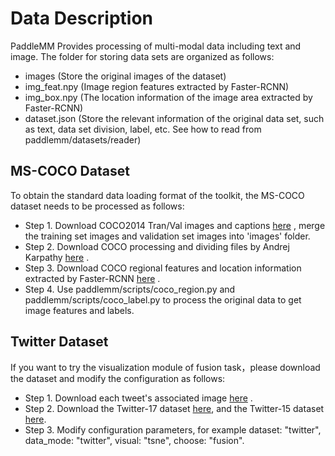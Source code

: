 # Data Description
PaddleMM Provides processing of multi-modal data including text and image. The folder for storing data sets are organized as follows:
- images (Store the original images of the dataset)
- img_feat.npy (Image region features extracted by Faster-RCNN)
- img_box.npy (The location information of the image area extracted by Faster-RCNN)
- dataset.json (Store the relevant information of the original data set, such as text, data set division, label, etc. See how to read from paddlemm/datasets/reader)

## MS-COCO Dataset
To obtain the standard data loading format of the toolkit, the MS-COCO dataset needs to be processed as follows:
- Step 1. Download COCO2014 Tran/Val images and captions [here](https://cocodataset.org/#download) , merge the training set images and validation set images into 'images' folder.
- Step 2. Download COCO processing and dividing files by Andrej Karpathy [here](http://cs.stanford.edu/people/karpathy/deepimagesent/caption_datasets.zip) .
- Step 3. Download COCO regional features and location information extracted by Faster-RCNN [here](https://storage.googleapis.com/up-down-attention/trainval_36.zip) .
- Step 4. Use paddlemm/scripts/coco_region.py and paddlemm/scripts/coco_label.py to process the original data to get image features and labels.

## Twitter Dataset
If you want to try the visualization module of fusion task，please download the dataset and modify the configuration as follows:
- Step 1. Download each tweet's associated image [here](https://drive.google.com/file/d/1PpvvncnQkgDNeBMKVgG2zFYuRhbL873g/view) .
- Step 2. Download the Twitter-17 dataset [here](https://github.com/jefferyYu/TomBERT/tree/master/absa_data/twitter), and the Twitter-15 dataset [here](https://github.com/jefferyYu/TomBERT/tree/master/absa_data/twitter2015). 
- Step 3. Modify configuration parameters, for example dataset: "twitter", data_mode: "twitter", visual: "tsne", choose: "fusion".